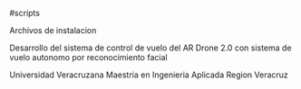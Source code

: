 #scripts

Archivos de instalacion

Desarrollo del sistema de control de vuelo del  AR Drone 2.0
con sistema de vuelo autonomo por reconocimiento facial

Universidad Veracruzana
Maestria en Ingenieria Aplicada
Region Veracruz